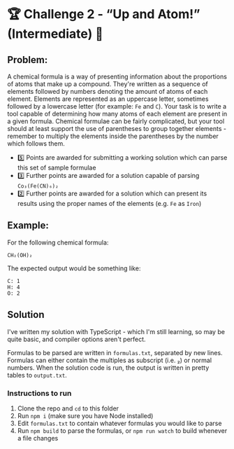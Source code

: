 # :trophy: Challenge 2 - “Up and Atom!” (Intermediate) :test_tube:

## Problem:

A chemical formula is a way of presenting information about the proportions of atoms that make up a compound. They're written as a sequence of elements followed by numbers denoting the amount of atoms of each element. Elements are represented as an uppercase letter, sometimes followed by a lowercase letter (for example: `Fe` and `C`). Your task is to write a tool capable of determining how many atoms of each element are present in a given formula. Chemical formulae can be fairly complicated, but your tool should at least support the use of parentheses to group together elements - remember to multiply the elements inside the parentheses by the number which follows them.

- :five: Points are awarded for submitting a working solution which can parse this set of sample formulae
- :three: Further points are awarded for a solution capable of parsing `Co₃(Fe(CN)₆)₂`
- :two: Further points are awarded for a solution which can present its results using the proper names of the elements (e.g. `Fe` as `Iron`)

## Example:

For the following chemical formula:

```
CH₂(OH)₂
```

The expected output would be something like:

```
C: 1
H: 4
O: 2
```

## Solution

I've written my solution with TypeScript - which I'm still learning, so may be quite basic, and compiler options aren't perfect.

Formulas to be parsed are written in `formulas.txt`, separated by new lines. Formulas can either contain the multiples as subscript (i.e. ₂) or normal numbers. When the solution code is run, the output is written in pretty tables to `output.txt`.

### Instructions to run

1. Clone the repo and `cd` to this folder
2. Run `npm i` (make sure you have Node installed)
3. Edit `formulas.txt` to contain whatever formulas you would like to parse
4. Run `npm build` to parse the formulas, or `npm run watch` to build whenever a file changes
